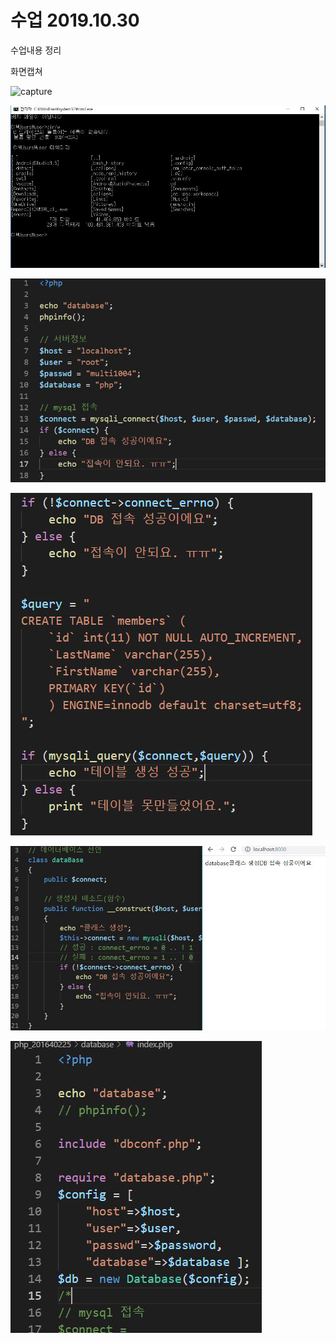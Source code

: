 # 수업 2019.10.30
수업내용 정리

화면캡쳐

![capture](./images/select.png)

![capture](./images/10-1.png)

![capture](./images/10-2.png)

![capture](./images/10-3.png)

![capture](./images/10-4.png)

![capture](./images/10-5.png)